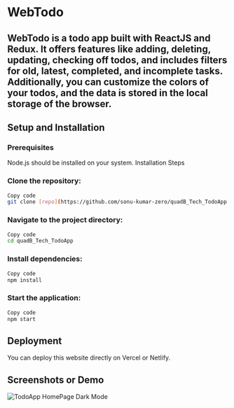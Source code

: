 # WebTodo
WebTodo is a todo app built with ReactJS and Redux. It offers features like adding, deleting, updating, checking off todos, and includes filters for old, latest, completed, and incomplete tasks. Additionally, you can customize the colors of your todos, and the data is stored in the local storage of the browser.
---

## Setup and Installation
### Prerequisites
Node.js should be installed on your system.
Installation Steps
### Clone the repository:
```bash
Copy code
git clone [repo](https://github.com/sonu-kumar-zero/quadB_Tech_TodoApp.git)
```
### Navigate to the project directory:
```bash
Copy code
cd quadB_Tech_TodoApp
```
### Install dependencies:
```bash
Copy code
npm install
```
### Start the application:
```bash
Copy code
npm start
```
## Deployment
You can deploy this website directly on Vercel or Netlify.

## Screenshots or Demo
![TodoApp HomePage Dark Mode](https://github.com/sonu-kumar-zero/quadB_Tech_TodoApp/assets/138995070/c37f5f31-1659-4510-b1bb-75ea83dd4d14)
